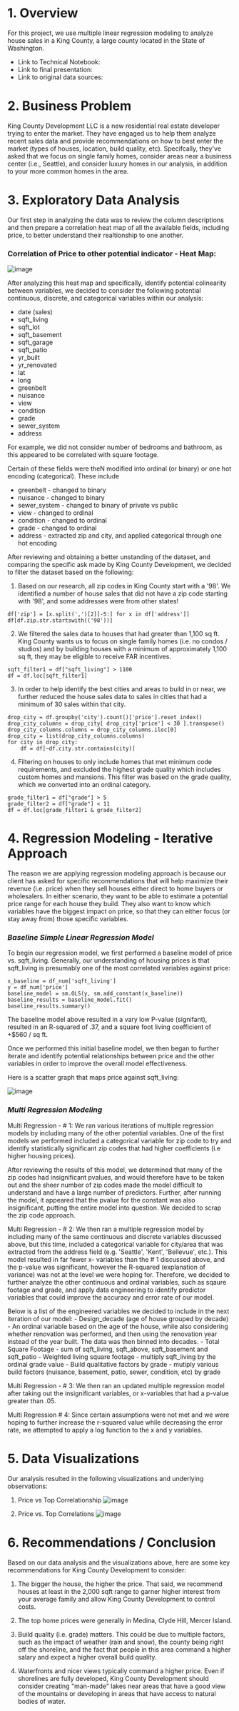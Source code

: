 # 1. Overview

For this project, we use multiple linear regression modeling to analyze house sales in a King County, a large county located in the State of Washington.

   - Link to Technical Notebook: 
   - Link to final presentation:
   - Link to original data sources: 

# 2. Business Problem

King County Development LLC is a new residential real estate developer trying to enter the market. They have engaged us to help them analyze recent sales data and provide recommendations on how to best enter the market (types of houses, location, build quality, etc). Specifcally, they've asked that we focus on single family homes, consider areas near a business center (i.e., Seattle), and consider luxury homes in our analysis, in addition to your more common homes in the area.


# 3. Exploratory Data Analysis 

Our first step in analyzing the data was to review the column descriptions and then prepare a correlation heat map of all the available fields, including price, to better understand their realtionship to one another.

   ### Correlation of Price to other potential indicator - Heat Map:
![image](https://github.com/AliRampur/Phase-2-Group-Project/blob/main/pics/corr_heatmap.png)


After analyzing this heat map and specifically, identify potential colinearity between variables, we decided to consider the following potential continuous, discrete, and categorical variables within our analysis:
  - date (sales)
  - sqft_living
  - sqft_lot
  - sqft_basement
  - sqft_garage
  - sqft_patio
  - yr_built
  - yr_renovated
  - lat
  - long
  - greenbelt
  - nuisance
  - view
  - condition
  - grade
  - sewer_system
  - address

For example, we did not consider number of bedrooms and bathroom, as this appeared to be correlated with square footage.

Certain of these fields were theN modified into ordinal (or binary) or one hot encoding (categorical). These include
   - greenbelt - changed to binary
   - nuisance - changed to binary
   - sewer_system - changed to binary of private vs public
   - view - changed to ordinal
   - condition - changed to ordinal
   - grade - changed to ordinal
   - address - extracted zip and city, and applied categorical through one hot encoding

After reviewing and obtaining a better unstanding of the dataset, and comparing the specific ask made by King County Development, we decided to filter the dataset based on the following:

   1. Based on our research, all zip codes in King County start with a '98'. We identified a number of house sales that did not have a zip code starting with '98', and some addresses were from other states!
    
    df['zip'] = [x.split(',')[2][-5:] for x in df['address']] 
    df[df.zip.str.startswith(('98'))]
    
   2. We filtered the sales data to houses that had greater than 1,100 sq ft. King County wants us to focus on single family homes (i.e. no condos / studios) and by building houses with a minimum of approximately 1,100 sq ft, they may be eligible to receive FAR incentives.
    
    sqft_filter1 = df["sqft_living"] > 1100
    df = df.loc[sqft_filter1]
    
   3. In order to help identify the best cities and areas to build in or near, we further reduced the house sales data to sales in cities that had a minimum of 30 sales within that city.
    
    drop_city = df.groupby('city').count()['price'].reset_index()
    drop_city_columns = drop_city[ drop_city['price'] < 30 ].transpose()
    drop_city_columns.columns = drop_city_columns.iloc[0]
    drop_city = list(drop_city_columns.columns)
    for city in drop_city:
        df = df[~df.city.str.contains(city)]
   
   4. Filtering on houses to only include homes that met minimum code requirements, and excluded the highest grade quality which includes custom homes and mansions. This filter was based on the  grade quality, which we converted into an ordinal category.

    grade_filter1 = df["grade"] > 5
    grade_filter2 = df["grade"] < 11
    df = df.loc[grade_filter1 & grade_filter2]
   
# 4. Regression Modeling - Iterative Approach

The reason we are applying regression modeling approach is because our client has asked for specific recommendations that will help maximize their revenue (i.e. price) when they sell houses either direct to home buyers or wholesalers. In either scenario, they want to be able to estimate a potential price range for each house they build. They also want to know which variables have the biggest impact on price, so that they can either focus (or stay away from) those specific variables.

### _Baseline Simple Linear Regression Model_

To begin our regression model, we first performed a baseline model of price vs. sqft_living. Generally, our understanding of housing prices is that sqft_living is presumably one of the most correlated variables against price:

    x_baseline = df_num['sqft_living']
    y = df_num['price']
    baseline_model = sm.OLS(y, sm.add_constant(x_baseline))
    baseline_results = baseline_model.fit()
    baseline_results.summary()

The baseline model above resulted in a vary low P-value (signifant), resulted in an R-squared of .37, and a square foot living coefficient of +$560 / sq ft.

Once we performed this initial baseline model, we then began to further iterate and identify potential relationships between price and the other variables in order to improve the overall model effectiveness.

Here is a scatter graph that maps price against sqft_living:

![image](https://github.com/AliRampur/Phase-2-Group-Project/blob/main/pics/Scatter_Price%20vs%20Living%20Sqft.png)


### _Multi Regression Modeling_

Multi Regression - # 1: We ran various iterations of multiple regression models by including many of the other potential variables. One of the first models we performed included a categorical variable for zip code to try and identify statistically significant zip codes that had higher coefficients (i.e higher housing prices).

After reviewing the results of this model, we determined that many of the zip codes had insignificant pvalues, and would therefore have to be taken out and the sheer number of zip codes made the model difficult to understand and have a large number of predictors. Further, after running the model, it appeared that the pvalue for the constant was also insignificant, putting the entire model into question. We decided to scrap the zip code approach.

Multi Regression - # 2: We then ran a multiple regression model by including many of the same continuous and discrete variables discussed above, but this time, included a categorical variable for city/area that was extracted from the address field (e.g. 'Seattle', 'Kent', 'Bellevue', etc.). This model resulted in far fewer x-
variables than the # 1 discussed above, and the p-value was significant, however the R-squared (explanation of variance) was not at the level we were hoping for. Therefore, we decided to further analyze the other continuous and ordinal variables, such as sqaure footage and grade, and apply data engineering to identify predictor variables that could improve the accuracy and error rate of our model.

Below is a list of the engineered variables we decided to include in the next iteration of our model:
    - Design_decade (age of house grouped by decade) - An ordinal variable based on the age of the house, while also considering whether renovation was performed, and then using the renovation year instead of the year built. The data was then binned into decades.
    - Total Square Footage - sum of sqft_living, sqft_above, sqft_basement and sqft_patio
    - Weighted living square footage - multiply sqft_living by the ordinal grade value
    - Build qualitative factors by grade - mutiply various build factors (nuisance, basement, patio, sewer, condition, etc) by grade

Multi Regression - # 3: We then ran an updated multiple regression model after taking out the insignificant variables, or x-variables that had a p-value greater than .05.

Multi Regression # 4: Since certain assumptions were not met and we were hoping to further increase the r-squared  value while decreasing the error rate, we attempted to apply a log function to the x and y variables.



# 5. Data Visualizations

Our analysis resulted in the following visualizations and underlying observations:

   1. Price vs Top Correlationship ![image]()
    






   2. Price vs. Top Correlations ![image](https://github.com/AliRampur/Phase-2-Group-Project/blob/main/pics/base_eng.png)






# 6. Recommendations / Conclusion


Based on our data analysis and the visualizations above, here are some key recommendations for King County Development to consider:

   1. The bigger the house, the higher the price. That said, we recommend houses at least in the 2,000 sqft range to garner higher interest from your average family and allow King County Development to control costs.
    
   2. The top home prices were generally in Medina, Clyde Hill, Mercer Island. 

   3. Build quality (i.e. grade) matters. This could be due to multiple factors, such as the impact of weather (rain and snow), the county being right off the shoreline, and the fact that people in this area command a higher salary and expect a higher overall build quality.

   4. Waterfronts and nicer views typically command a higher price. Even if shorelines are fully developed, King County Development should consider creating "man-made" lakes near areas that have a good view of the mountains or developing in areas that have access to natural bodies of water.

